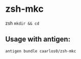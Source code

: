 zsh-mkc
=======

zsh `mkdir && cd`

## Usage with antigen:

```sh
antigen bundle caarlos0/zsh-mkc
```

